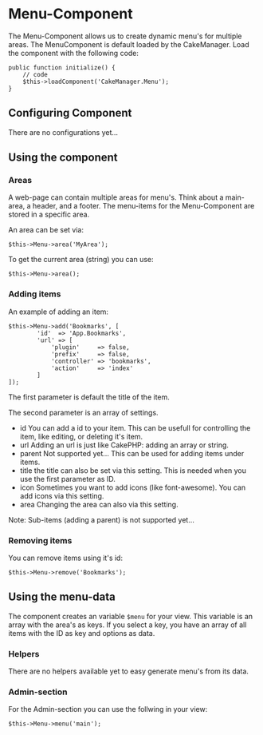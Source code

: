 Menu-Component
==============

The Menu-Component allows us to create dynamic menu's for multiple areas.
The MenuComponent is default loaded by the CakeManager. Load the component with the following code:

    public function initialize() {
        // code
        $this->loadComponent('CakeManager.Menu');
    }
Configuring Component
---------------------

There are no configurations yet...

Using the component
-------------------

### Areas
A web-page can contain multiple areas for menu's. Think about a main-area, a header, and a footer.
The menu-items for the Menu-Component are stored in a specific area.

An area can be set via: 

    $this->Menu->area('MyArea');

To get the current area (string) you can use:

    $this->Menu->area();

    
### Adding items
An example of adding an item:

    $this->Menu->add('Bookmarks', [
            'id'  => 'App.Bookmarks',
            'url' => [
                'plugin'     => false,
                'prefix'     => false,
                'controller' => 'bookmarks',
                'action'     => 'index'
            ]
    ]);

The first parameter is default the title of the item.

The second parameter is an array of settings. 
- id    You can add a id to your item. This can be usefull for controlling the item, like editing, or deleting it's item.
- url   Adding an url is just like CakePHP: adding an array or string.
- parent    Not supported yet... This can be used for adding items under items.
- title     the title can also be set via this setting. This is needed when you use the first parameter as ID.
- icon      Sometimes you want to add icons (like font-awesome). You can add icons via this setting.
- area      Changing the area can also via this setting.

Note: Sub-items (adding a parent) is not supported yet...

### Removing items
You can remove items using it's id:

    $this->Menu->remove('Bookmarks');

Using the menu-data
-------------------

The component creates an variable `$menu` for your view. This variable is an array with the area's as keys.
If you select a key, you have an array of all items with the ID as key and options as data.

### Helpers
There are no helpers available yet to easy generate menu's from its data.

### Admin-section
For the Admin-section you can use the follwing in your view: 
    
    $this->Menu->menu('main');

    

